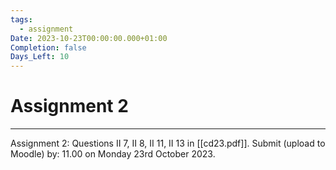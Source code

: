 ```yaml
---
tags:
  - assignment
Date: 2023-10-23T00:00:00.000+01:00
Completion: false
Days_Left: 10
---
```

# Assignment 2
---

Assignment 2:
Questions II 7, II 8, II 11, II 13 in [[cd23.pdf]].
Submit (upload to Moodle) by: 11.00 on Monday 23rd October 2023.
